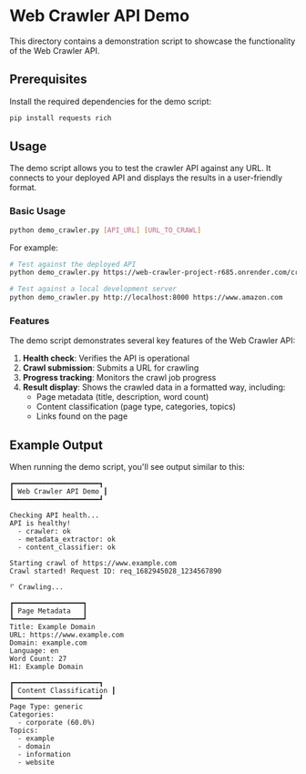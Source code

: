 # Web Crawler API Demo

This directory contains a demonstration script to showcase the functionality of the Web Crawler API.

## Prerequisites

Install the required dependencies for the demo script:

```bash
pip install requests rich
```

## Usage

The demo script allows you to test the crawler API against any URL. It connects to your deployed API and displays the results in a user-friendly format.

### Basic Usage

```bash
python demo_crawler.py [API_URL] [URL_TO_CRAWL]
```

For example:

```bash
# Test against the deployed API
python demo_crawler.py https://web-crawler-project-r685.onrender.com/crawl https://www.example.com

# Test against a local development server
python demo_crawler.py http://localhost:8000 https://www.amazon.com
```

### Features

The demo script demonstrates several key features of the Web Crawler API:

1. **Health check**: Verifies the API is operational
2. **Crawl submission**: Submits a URL for crawling
3. **Progress tracking**: Monitors the crawl job progress
4. **Result display**: Shows the crawled data in a formatted way, including:
   - Page metadata (title, description, word count)
   - Content classification (page type, categories, topics)
   - Links found on the page

## Example Output

When running the demo script, you'll see output similar to this:

```
┏━━━━━━━━━━━━━━━━━━━━━┓
┃ Web Crawler API Demo ┃
┗━━━━━━━━━━━━━━━━━━━━━┛

Checking API health...
API is healthy!
  - crawler: ok
  - metadata_extractor: ok
  - content_classifier: ok

Starting crawl of https://www.example.com
Crawl started! Request ID: req_1682945028_1234567890

⠋ Crawling... 

┏━━━━━━━━━━━━━━━━━┓
┃ Page Metadata   ┃
┗━━━━━━━━━━━━━━━━━┛
Title: Example Domain
URL: https://www.example.com
Domain: example.com
Language: en
Word Count: 27
H1: Example Domain

┏━━━━━━━━━━━━━━━━━━━━━┓
┃ Content Classification ┃
┗━━━━━━━━━━━━━━━━━━━━━┛
Page Type: generic
Categories:
  - corporate (60.0%)
Topics:
  - example
  - domain
  - information
  - website
```
